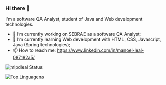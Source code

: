 ### Hi there 👋

I'm a software QA Analyst, student of Java and Web development technologies.

- 🔭 I’m currently working on SEBRAE as a software QA Analyst;
- 🌱 I’m currently learning Web development with HTML, CSS, Javascript, Java (Spring technologies);
- 📫 How to reach me: https://www.linkedin.com/in/manoel-leal-087182a5/

![mlpdleal Status](https://github-readme-stats.vercel.app/api?username=mlpdleal&show_icons=true)

[![Top Linguagens](https://github-readme-stats.vercel.app/api/top-langs/?username=mlpdleal&layout=compact)](https://github.com/anuraghazra/github-readme-stats)



